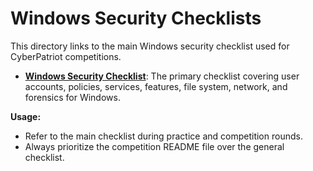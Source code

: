 # Windows Security Checklists

This directory links to the main Windows security checklist used for CyberPatriot competitions.

-   [**Windows Security Checklist**](../../Checklists/Windows/README.md): The primary checklist covering user accounts, policies, services, features, file system, network, and forensics for Windows.

**Usage:**
- Refer to the main checklist during practice and competition rounds.
- Always prioritize the competition README file over the general checklist.
